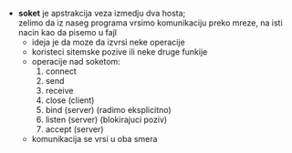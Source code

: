 - **soket** je apstrakcija veza izmedju dva hosta;<br>
 zelimo da iz naseg programa vrsimo komunikaciju preko mreze, na isti <br>
 nacin kao da pisemo u fajl
  - ideja je da moze da izvrsi neke operacije
  - koristeci sitemske pozive ili neke druge funkije
  - operacije nad soketom:
    1. connect
    2. send
    3. receive
    4. close (client)
    5. bind (server) (radimo eksplicitno)
    6. listen (server) (blokirajuci poziv)
    7. accept (server)
  - komunikacija se vrsi u oba smera
  